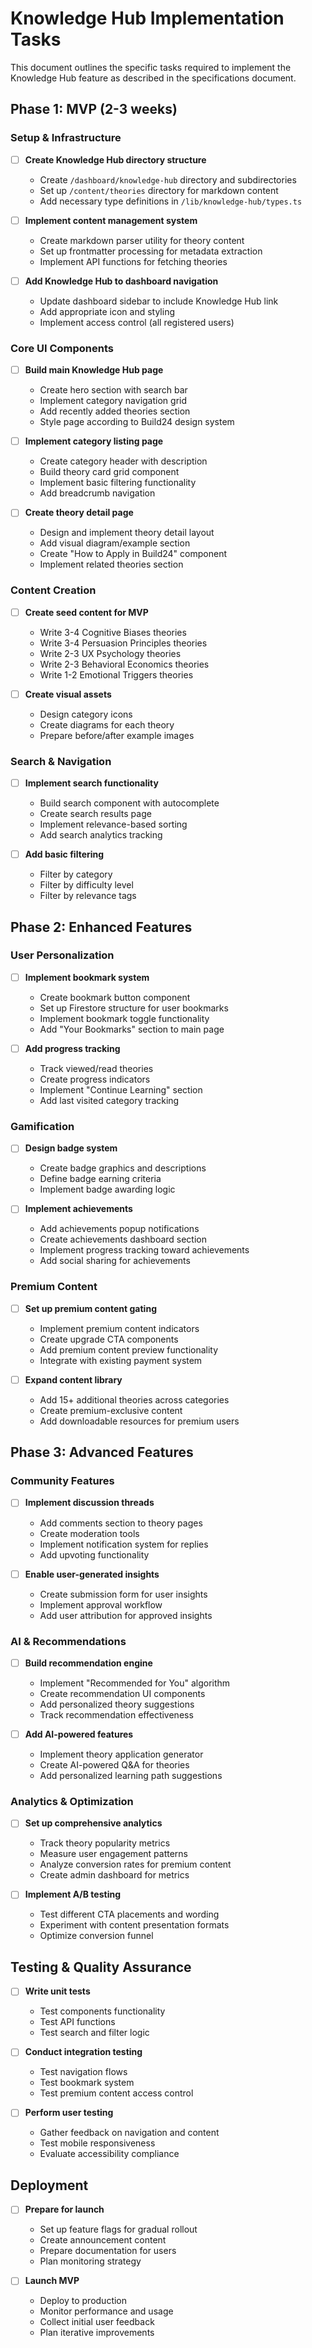 # Knowledge Hub Implementation Tasks

This document outlines the specific tasks required to implement the Knowledge Hub feature as described in the specifications document.

## Phase 1: MVP (2-3 weeks)

### Setup & Infrastructure

- [ ] **Create Knowledge Hub directory structure**
  - Create `/dashboard/knowledge-hub` directory and subdirectories
  - Set up `/content/theories` directory for markdown content
  - Add necessary type definitions in `/lib/knowledge-hub/types.ts`

- [ ] **Implement content management system**
  - Create markdown parser utility for theory content
  - Set up frontmatter processing for metadata extraction
  - Implement API functions for fetching theories

- [ ] **Add Knowledge Hub to dashboard navigation**
  - Update dashboard sidebar to include Knowledge Hub link
  - Add appropriate icon and styling
  - Implement access control (all registered users)

### Core UI Components

- [ ] **Build main Knowledge Hub page**
  - Create hero section with search bar
  - Implement category navigation grid
  - Add recently added theories section
  - Style page according to Build24 design system

- [ ] **Implement category listing page**
  - Create category header with description
  - Build theory card grid component
  - Implement basic filtering functionality
  - Add breadcrumb navigation

- [ ] **Create theory detail page**
  - Design and implement theory detail layout
  - Add visual diagram/example section
  - Create "How to Apply in Build24" component
  - Implement related theories section

### Content Creation

- [ ] **Create seed content for MVP**
  - Write 3-4 Cognitive Biases theories
  - Write 3-4 Persuasion Principles theories
  - Write 2-3 UX Psychology theories
  - Write 2-3 Behavioral Economics theories
  - Write 1-2 Emotional Triggers theories

- [ ] **Create visual assets**
  - Design category icons
  - Create diagrams for each theory
  - Prepare before/after example images

### Search & Navigation

- [ ] **Implement search functionality**
  - Build search component with autocomplete
  - Create search results page
  - Implement relevance-based sorting
  - Add search analytics tracking

- [ ] **Add basic filtering**
  - Filter by category
  - Filter by difficulty level
  - Filter by relevance tags

## Phase 2: Enhanced Features

### User Personalization

- [ ] **Implement bookmark system**
  - Create bookmark button component
  - Set up Firestore structure for user bookmarks
  - Implement bookmark toggle functionality
  - Add "Your Bookmarks" section to main page

- [ ] **Add progress tracking**
  - Track viewed/read theories
  - Create progress indicators
  - Implement "Continue Learning" section
  - Add last visited category tracking

### Gamification

- [ ] **Design badge system**
  - Create badge graphics and descriptions
  - Define badge earning criteria
  - Implement badge awarding logic

- [ ] **Implement achievements**
  - Add achievements popup notifications
  - Create achievements dashboard section
  - Implement progress tracking toward achievements
  - Add social sharing for achievements

### Premium Content

- [ ] **Set up premium content gating**
  - Implement premium content indicators
  - Create upgrade CTA components
  - Add premium content preview functionality
  - Integrate with existing payment system

- [ ] **Expand content library**
  - Add 15+ additional theories across categories
  - Create premium-exclusive content
  - Add downloadable resources for premium users

## Phase 3: Advanced Features

### Community Features

- [ ] **Implement discussion threads**
  - Add comments section to theory pages
  - Create moderation tools
  - Implement notification system for replies
  - Add upvoting functionality

- [ ] **Enable user-generated insights**
  - Create submission form for user insights
  - Implement approval workflow
  - Add user attribution for approved insights

### AI & Recommendations

- [ ] **Build recommendation engine**
  - Implement "Recommended for You" algorithm
  - Create recommendation UI components
  - Add personalized theory suggestions
  - Track recommendation effectiveness

- [ ] **Add AI-powered features**
  - Implement theory application generator
  - Create AI-powered Q&A for theories
  - Add personalized learning path suggestions

### Analytics & Optimization

- [ ] **Set up comprehensive analytics**
  - Track theory popularity metrics
  - Measure user engagement patterns
  - Analyze conversion rates for premium content
  - Create admin dashboard for metrics

- [ ] **Implement A/B testing**
  - Test different CTA placements and wording
  - Experiment with content presentation formats
  - Optimize conversion funnel

## Testing & Quality Assurance

- [ ] **Write unit tests**
  - Test components functionality
  - Test API functions
  - Test search and filter logic

- [ ] **Conduct integration testing**
  - Test navigation flows
  - Test bookmark system
  - Test premium content access control

- [ ] **Perform user testing**
  - Gather feedback on navigation and content
  - Test mobile responsiveness
  - Evaluate accessibility compliance

## Deployment

- [ ] **Prepare for launch**
  - Set up feature flags for gradual rollout
  - Create announcement content
  - Prepare documentation for users
  - Plan monitoring strategy

- [ ] **Launch MVP**
  - Deploy to production
  - Monitor performance and usage
  - Collect initial user feedback
  - Plan iterative improvements

